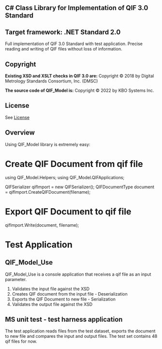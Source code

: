 ## C# Class Library for Implementation of QIF 3.0 Standard
## Target framework: .NET Standard 2.0

Full implementation of QIF 3.0 Standard with test application.
Precise reading and writing of QIF files without loss of information.

## Copyright

**Existing XSD and XSLT checks in QIF 3.0 are:**
Copyright © 2018 by Digital Metrology Standards Consortium, Inc. (DMSC)

**The source code of QIF_Model is:**
Copyright © 2022 by KBO Systems Inc.

## License

See [License](LICENSE.md)

## Overview

Using QIF_Model library is extremely easy:

# Create QIF Document from qif file
using QIF_Model.Helpers;
using QIF_Model.QIFApplications;

QIFSerializer qifImport = new QIFSerializer();
QIFDocumentType document = qifImport.CreateQIFDocument(filename);

# Export QIF Document to qif file
qifImport.Write(document, filename);

# Test Application
## QIF_Model_Use
QIF_Model_Use is a console application that receives a qif file as an input parameter.
1. Validates the input file against the XSD 
2. Creates QIF document from the input file - Deserialization
3. Exports the QIF Document to new file - Serialization
4. Validates the output file against the XSD

## MS unit test - test harness application
The test application reads files from the test dataset, exports the document to new file and compares the input and output files.
The test set contains 48 qif files for now.
